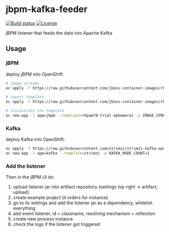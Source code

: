 # jbpm-kafka-feeder
[![Build status](https://travis-ci.org/Jiri-Kremser/jbpm-kafka-feeder.svg?branch=master)](https://travis-ci.org/Jiri-Kremser/jbpm-kafka-feeder)
[![License](https://img.shields.io/badge/license-Apache--2.0-blue.svg)](http://www.apache.org/licenses/LICENSE-2.0)

jBPM listener that feeds the data into Apache Kafka

## Usage

### jBPM
deploy jBPM into OpenShift:

```bash
# image streams
oc apply -f https://raw.githubusercontent.com/jboss-container-images/rhpam-7-openshift-image/7.0.1.GA/rhpam70-image-streams.yaml

# import template
oc apply -f https://raw.githubusercontent.com/jboss-container-images/rhpam-7-openshift-image/7.0.1.GA/templates/rhpam70-trial-ephemeral.yaml

# instantiate the template
oc new-app -l app=jbpm --template=rhpam70-trial-ephemeral -p IMAGE_STREAM_NAMESPACE=`oc project -q`
```

### Kafka
deploy Kafka into OpenShift:

```bash
oc apply -f https://raw.githubusercontent.com/strimzi/strimzi-kafka-operator/0.1.0/kafka-inmemory/resources/openshift-template.yaml
oc new-app -l app=kafka --template=strimzi -p KAFKA_NODE_COUNT=1
```

### Add the listener
Then in the jBPM UI do:

1. upload listener jar into artifact repository (settings top right -> artifact, upload)
1. create example project (it orders for instance)
1. go to its settings and add the listener jar as a dependency, whitelist everything
1. add event listener, id = classname, resolving mechanism = reflection
1. create new process instance
1. check the logs if the listener got triggered
